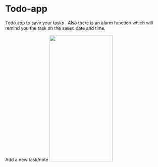 # Todo-app
Todo app to save your tasks . Also there is an alarm function which will remind you the task on the saved date and time.


Add a new task/note
<img src="https://user-images.githubusercontent.com/59801625/95580153-7a47f980-0a54-11eb-9640-74944cde1c9b.jpg" width="200" height="400" />


